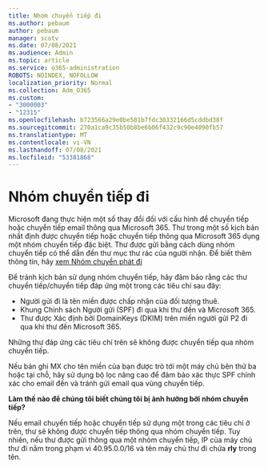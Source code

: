```yaml
---
title: Nhóm chuyển tiếp đi
ms.author: pebaum
author: pebaum
manager: scotv
ms.date: 07/08/2021
ms.audience: Admin
ms.topic: article
ms.service: o365-administration
ROBOTS: NOINDEX, NOFOLLOW
localization_priority: Normal
ms.collection: Adm_O365
ms.custom:
- "3000003"
- "12315"
ms.openlocfilehash: b723566a29e0be581b7fdc30332166d5cddbd38f
ms.sourcegitcommit: 270a1ca9c35b50b8be6b06f432c9c90e4090fb57
ms.translationtype: MT
ms.contentlocale: vi-VN
ms.lasthandoff: 07/08/2021
ms.locfileid: "53381868"
---
```

# <a name="outbound-relay-pool"></a>Nhóm chuyển tiếp đi

Microsoft đang thực hiện một số thay đổi đối với cấu hình để chuyển tiếp hoặc chuyển tiếp email thông qua Microsoft 365. Thư trong một số kịch bản nhất định được chuyển tiếp hoặc chuyển tiếp thông qua Microsoft 365 dụng một nhóm chuyển tiếp đặc biệt. Thư được gửi bằng cách dùng nhóm chuyển tiếp có thể dẫn đến thư mục thư rác của người nhận. Để biết thêm thông tin, hãy [xem Nhóm chuyển phát đi](/microsoft-365/security/office-365-security/high-risk-delivery-pool-for-outbound-messages#relay-pool)

Để tránh kịch bản sử dụng nhóm chuyển tiếp, hãy đảm bảo rằng các thư chuyển tiếp/chuyển tiếp đáp ứng một trong các tiêu chí sau đây:

- Người gửi đi là tên miền được chấp nhận của đối tượng thuê.
- Khung Chính sách Người gửi (SPF) đi qua khi thư đến và Microsoft 365.
- Thư được Xác định bởi DomainKeys (DKIM) trên miền người gửi P2 đi qua khi thư đến Microsoft 365.
 
Những thư đáp ứng các tiêu chí trên sẽ không được chuyển tiếp qua nhóm chuyển tiếp.

Nếu bản ghi MX cho tên miền của bạn được trỏ tới một máy chủ bên thứ ba hoặc tại chỗ, hãy sử dụng bộ lọc nâng cao để đảm bảo xác thực SPF chính xác cho email đến và tránh gửi email qua vùng chuyển tiếp.

**Làm thế nào để chúng tôi biết chúng tôi bị ảnh hưởng bởi nhóm chuyển tiếp?**

Nếu email chuyển tiếp hoặc chuyển tiếp sử dụng một trong các tiêu chí ở trên, thư sẽ không được chuyển tiếp thông qua nhóm chuyển tiếp. Tuy nhiên, nếu thư được gửi thông qua một nhóm chuyển tiếp, IP của máy chủ thư đi nằm trong phạm vi 40.95.0.0/16 và tên máy chủ thư đi chứa **rly** trong tên.

